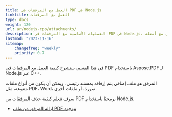 ```yaml
---
title: العمل مع المرفقات في PDF في Node.js
linktitle: العمل مع المرفقات
type: docs
weight: 120
url: ar/nodejs-cpp/attachments/
description: العمليات الأساسية مع المرفقات في PDF في Node.js. دليل مع أمثلة.
lastmod: "2023-11-16"
sitemap:
    changefreq: "weekly"
    priority: 0.7
---
```


في هذا القسم، سنشرح كيفية العمل مع المرفقات في PDF باستخدام Aspose.PDF لـ Node.js عبر C++.

المرفق هو ملف إضافي يتم إرفاقه بمستند رئيسي، ويمكن أن يكون من أنواع ملفات متنوعة، مثل PDF، Word، صورة، أو ملفات أخرى.

سوف تتعلم كيفية حذف المرفقات من PDF برمجيًا باستخدام Node.js.

- [إزالة المرفق من ملف PDF موجود](/pdf/nodejs-cpp/removing-attachment-from-an-existing-pdf/)